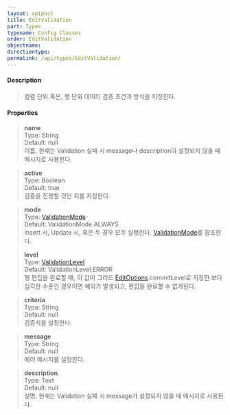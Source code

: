 ```yaml
---
layout: apipost
title: EditValidation
part: Types
typename: Config Classes
order: EditValidation
objectname: 
directiontype: 
permalink: /api/types/EditValidation/
---
```


#### Description

> 컬럼 단위 혹은, 행 단위 데이터 검증 조건과 방식을 지정한다.

#### Properties

> **name**  
> Type: String   
> Default: null      
> 이름. 현재는 Validation 실패 시 message나 description이 설정되지 않을 때 메시지로 사용된다.

> **active**  
> Type: Boolean   
> Default:  true  
> 검증을 진행할 것인 지를 지정한다.    

> **mode**  
> Type: [ValidationMode](/api/types/ValidationMode/)  
> Default: ValidationMode.ALWAYS   
> Insert 시, Update 시, 혹은 두 경우 모두 실행한다. [ValidationMode](/api/types/ValidationMode/)를 참조한다.   

> **level**  
> Type: [ValidationLevel](/api/types/ValidationLevel/)   
> Default: ValidationLevel.ERROR   
> 행 편집을 완료할 때, 이 값이 그리드 [EditOptions](/api/types/EditOptions/).commitLevel로 지정한 보다 심각한 수준인 경우이면 예외가 발생되고, 편집을 완료할 수 없게된다.  

> **criteria**  
> Type: String   
> Default: null      
> 검증식을 설정한다.      

> **message**  
> Type: String   
> Default: null      
> 에러 메시지를 설정한다.       

> **description**  
> Type: Text  
> Default: null   
> 설명. 현재는 Validation 실패 시 message가 설정되지 않을 때 메시지로 사용된다.     

